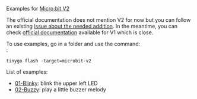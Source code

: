 Examples for [Micro:bit V2](https://microbit.org/new-microbit/)

The official documentation does not mention V2 for now but you can follow an existing [issue about the needed addition](https://github.com/tinygo-org/tinygo-site/issues/226).
In the meantime, you can check [official documentation](https://tinygo.org/docs/reference/microcontrollers/m5stack-core2/) available for V1 which is close.

To use examples, go in a folder and use the command:<br/>:

```tinygo flash -target=microbit-v2```

List of examples:
- [01-Blinky](01-Blinky/): blink the upper left LED
- [02-Buzzy](02-Buzzy/): play a little buzzer melody